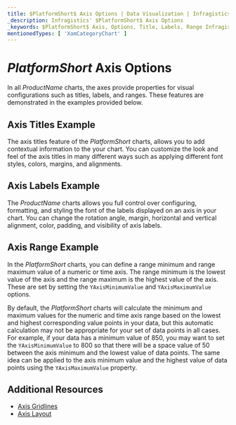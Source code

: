 ```yaml
---
title: $PlatformShort$ Axis Options | Data Visualization | Infragistics
_description: Infragistics' $PlatformShort$ Axis Options
_keywords: $PlatformShort$ Axis, Options, Title, Labels, Range Infragistics
mentionedTypes: [ 'XamCategoryChart' ]
---
```


# $PlatformShort$ Axis Options

In all $ProductName$ charts, the axes provide properties for visual configurations such as titles, labels, and ranges. These features are demonstrated in the examples provided below.

## Axis Titles Example

The axis titles feature of the $PlatformShort$ charts, allows you to add contextual information to the your chart. You can customize the look and feel of the axis titles in many different ways such as applying different font styles, colors, margins, and alignments.

<code-view style="height: 450px"
           data-demos-base-url="{environment:dvDemosBaseUrl}"
           iframe-src="{environment:dvDemosBaseUrl}/charts/category-chart-axis-titles"
           alt="$PlatformShort$ Axis Titles Example"
           github-src="charts/category-chart/axis-titles">
</code-view>

<div class="divider--half"></div>


## Axis Labels Example

The $ProductName$ charts allows you full control over configuring, formatting, and styling the font of the labels displayed on an axis in your chart. You can change the rotation angle, margin, horizontal and vertical alignment, color, padding, and visibility of axis labels.

<code-view style="height: 450px"
           data-demos-base-url="{environment:dvDemosBaseUrl}"
           iframe-src="{environment:dvDemosBaseUrl}/charts/category-chart-axis-labels"
           alt="$PlatformShort$ Axis Labels Example"
           github-src="charts/category-chart/axis-labels">
</code-view>

<div class="divider--half"></div>

## Axis Range Example

In the $PlatformShort$ charts, you can define a range minimum and range maximum value of a numeric or time axis. The range minimum is the lowest value of the axis and the range maximum is the highest value of the axis. These are set by setting the `YAxisMinimumValue` and `YAxisMaximumValue` options.

By default, the $PlatformShort$ charts will calculate the minimum and maximum values for the numeric and time axis range based on the lowest and highest corresponding value points in your data, but this automatic calculation may not be appropriate for your set of data points in all cases. For example, if your data has a minimum value of 850, you may want to set the `YAxisMinimumValue` to 800 so that there will be a space value of 50 between the axis minimum and the lowest value of data points. The same idea can be applied to the axis minimum value and the highest value of data points using the `YAxisMaximumValue` property.

<code-view style="height: 450px"
           data-demos-base-url="{environment:dvDemosBaseUrl}"
           iframe-src="{environment:dvDemosBaseUrl}/charts/category-chart-axis-range"
           alt="$PlatformShort$ Axis Range Example"
           github-src="charts/category-chart/axis-range">
</code-view>

<div class="divider--half"></div>


## Additional Resources

- [Axis Gridlines](axis-gridlines.md)
- [Axis Layout](axis-layout.md)